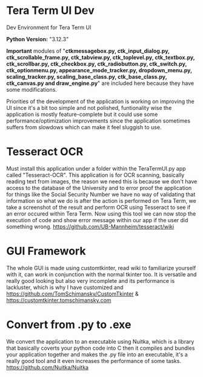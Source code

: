 # Tera Term UI Dev
Dev Environment for Tera Term UI

**Python Version:** "3.12.3"

**Important** modules of "**ctkmessagebox.py, ctk_input_dialog.py, ctk_scrollable_frame.py, ctk_tabview.py, ctk_toplevel.py,
ctk_textbox.py, ctk_scrollbar.py, ctk_checkbox.py, ctk_radiobutton.py, ctk_switch.py, ctk_optionmenu.py, appearance_mode_tracker.py,
dropdown_menu.py, scaling_tracker.py, scaling_base_class.py, ctk_base_class.py, ctk_canvas.py and draw_engine.py**" are included here because they have some modifications.

Priorities of the development of the application is working on improving the UI since it's a bit too simple and not polished,
funtionality wise the application is mostly feature-complete but it could use some performance/optimization improvements since
the application sometimes suffers from slowdows which can make it feel sluggish to use.

# Tesseract OCR
Must install this application under a folder within the TeraTermUI.py app called "Tesseract-OCR".
This application is for OCR scanning, basically reading text from images, the reason we need this is
because we don't have access to the database of the University and to error proof the application for things like
the Social Security Number we have no way of validating that information so what we do is after the action is performed on Tera Term,
we take a screenshot of the result and perform OCR using Tesseract to see if an error occured within Tera Term. 
Now using this tool we can now stop the execution of code and show error message within our app if the user did something wrong. 
https://github.com/UB-Mannheim/tesseract/wiki

# GUI Framework
The whole GUI is made using customtkinter, read wiki to familiarize yourself with it, can work in conjunction with the normal tkinter too.
It is versatile and really good looking but also very incomplete and its performance is lackluster, which is why I have customized and
https://github.com/TomSchimansky/CustomTkinter & https://customtkinter.tomschimansky.com
      
# Convert from .py to .exe
We convert the application to an executable using Nuitka, which is a library that basically coverts your python code into C then it compiles and bundles your application together
and makes the .py file into an executable, it's a really good tool and it even increases the performance of some tasks. https://github.com/Nuitka/Nuitka 
